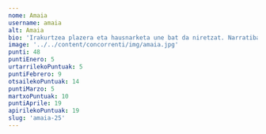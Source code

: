 ```yaml
---
nome: Amaia
username: amaia
alt: Amaia
bio: 'Irakurtzea plazera eta hausnarketa une bat da niretzat. Narratiba, feminismoa eta historia bezalako gaietan sakontzea gustatzen zait, istorio bakoitzean pertsonaien emozioak eta ikasgaiak arakatuz. Liburuek errealitate berrietara garamatzate, eta hitzen bidez konektatzen naiz. Beti prest nago ikasteko eta kontakizun bakoitzetik ikasgai baliotsuak ateratzeko.'
image: '../../content/concorrenti/img/amaia.jpg'
punti: 48
puntiEnero: 5
urtarrilekoPuntuak: 5
puntiFebrero: 9
otsailekoPuntuak: 14
puntiMarzo: 5
martxoPuntuak: 10
puntiAprile: 19
apirilekoPuntuak: 19
slug: 'amaia-25'
---
```

